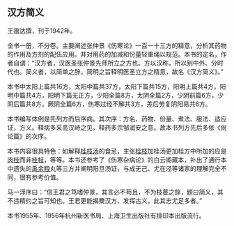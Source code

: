 ## 汉方简义

王邈达撰，刊于1942年。

全书一册，不分卷。主要阐述张仲景《伤寒论》一百一十三方的精意，分析其药物的作用及方剂的配伍应用。并对用药的加减和份量轻重绳以规范。本书的定名，作者自谓：“汉方者，汉医圣张仲景先师所立之方也。方以汉称，所以别中外、分时代也。简义者，以简单之辞，简明之旨释明医圣立方之精意，故名《汉方简义》。”

本书中太阳上篇共16方，太阳中篇共37方，太阳下篇共15方，阳明上篇共4方，阳明中篇共4方，阳明下篇无正方，少阳全篇8方，太阴全篇2方，少阴前篇6方，少阴后篇共8方，厥阴全篇6方，伤寒过经不解共3方，差后劳复阴阳易共6方。

本书编写体例是先列方而后序病。其次序：方名、药物、份量、煮法、服法、适应证，方义。释病多采高汉峙之见，释药多宗邹润安之意。故本书列方先后多依《尙论篇》的次序。

本书内容很具特色：如解释[桂枝汤](https://www.gmzyjc.com/read/fjx/fjx01-0.1.0.0.0.md)的食忌，主张[桂枝](https://www.gmzyjc.com/read/bc/bc01-1.1.2.0.0.md)加桂汤更加桂方中所加的应是[肉桂](https://www.gmzyjc.com/read/bc/bc07-0.3.0.0.0.md)而非[桂枝](https://www.gmzyjc.com/read/bc/bc01-1.1.2.0.0.md)，等等。本书还参考了《伤寒杂病论》的白云阁藏本，补出了通行本中遗失的[禹余粮](https://www.gmzyjc.com/read/bc/bc18-0.0.9.0.0.md)丸等三方并阐明阳旦汤证，与成无己、尤在泾等诸家的理解完全不同，很有参考价值。

马一浮序曰：“信王君之笃嗜仲景，其言必不苟且，不为枝蔓之辞，题曰简义，其不违精约之旨可知也。王君更能揭櫫汉方，发挥古义，此其志尤足多者。”

本书1955年、1956年杭州新医书局、上海卫生出版社有排印本出版流行。